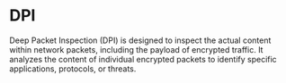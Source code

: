# DPI
Deep Packet Inspection (DPI) is designed to inspect the actual content within network packets, including the payload of encrypted traffic. It analyzes the content of individual encrypted packets to identify specific applications, protocols, or threats.
